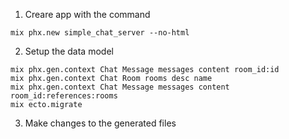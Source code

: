 1. Creare app with the command  
```
mix phx.new simple_chat_server --no-html  
```

2. Setup the data model  
```
mix phx.gen.context Chat Message messages content room_id:id  
mix phx.gen.context Chat Room rooms desc name  
mix phx.gen.context Chat Message messages content room_id:references:rooms  
mix ecto.migrate  
```
3. Make changes to the generated files  
